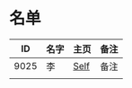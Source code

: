 
# 名单

|  ID    |  名字    |  主页    | 备注     |
| ---- | ---- | ---- | ---- |
| 9025 |  李  |   [Self](9025.md)     |  备注  |
|      |      |      |      |

